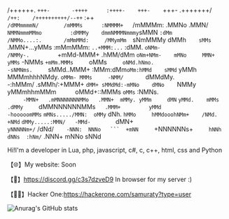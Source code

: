 /++++++.         `+++-       -++++      :++++-    +++-    `+++-    .+++++++/`            /++:    /++++++++++/--++`     :++                                        
`/dMMmmmmN/        /mMMMs      :NMMMM+   `/mMMMm:   .MMNo    .MMN/   `NMMNmmmMMmo         :dMMMy    dmmNMMMNmmmy`sMMN   `:dMm                                        
/NMMo....:.       /mMmMMd:     /MMymMm  `sNmMMMy    dMMh`    sMMs`   .MMN+...yMMs        :mMmMMm:   `..+MMM:...` :dMM. `oNMm-                                        
/NMMy-.         `+mMd-MMM+    .hMM/dMm `oNm+NMm-    mMNo     MMN+    yMMs`  -NMMs      `+mMm.MMMs     `oMMs`      oNMd.hNmo.                                         
 -sNMNms.      `sMMd..MMM+    :MMm:dMm`oMm:hMMd    sMMd`    yMMh     MMMmhhhNMdy.     `oMMm- MMMs     -NMM/       `dMMdMy.                                           
   -:hMMm/    .sMMh/:+MMM+   `dMM+ sMMdMd:-mMNo    dMNo    `NMMy    yMMmhhmMMm`      `oMMd+::MMMs    `oMMs`        :NMNs.                                            
`     -MMN+   .mMNNNNNNNMMo   .MMN+  mMMy. yMMm     dMN`   `yMMd.    mMMs  .dMMy     `dMMNNNNNNMMs`   .MMM+         yMMd                                              
-hooooomMMs`  `mMNs...../MMN:  oMMy`  dNh. `hMMo     hMMdooohNMm+    /NMd.   +NMd`   `dMMy.....:MMN/   -MMd-        `dMN+                                              
`yNNNNNm+/`  /dNd/`     -NNN:  NNNo   ```  +mNN      `+NNNNNNs+`     hNNh     dNNs  :hNm/`     .NNN+   mNNo         sNNd         



Hi!I'm a developer in Lua, php, javascript, c#, c, c++, html, css and Python




【🌐】My website: Soon

【🌌】https://discord.gg/c3s7dzveD9 In browser for my server :)

【🐱‍💻】Hacker One:https://hackerone.com/samuraty?type=user

![Anurag's GitHub stats](https://github-readme-stats.vercel.app/api?username=anuraghazra&show_icons=true&theme=radical)
